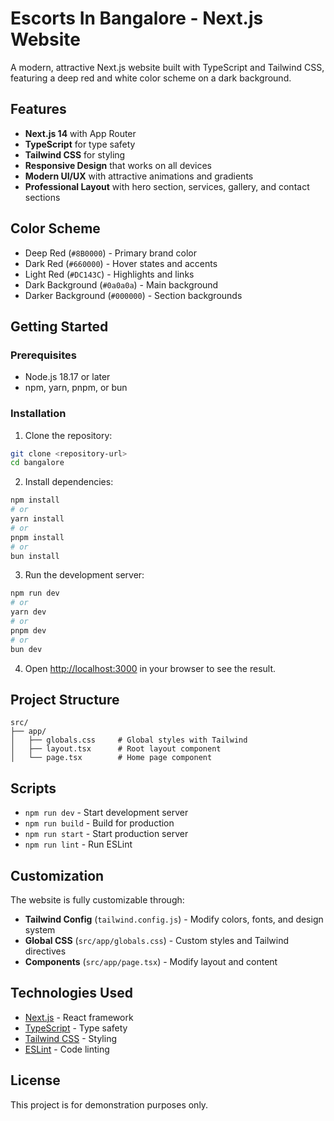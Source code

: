 # Escorts In Bangalore - Next.js Website

A modern, attractive Next.js website built with TypeScript and Tailwind CSS, featuring a deep red and white color scheme on a dark background.

## Features

- **Next.js 14** with App Router
- **TypeScript** for type safety
- **Tailwind CSS** for styling
- **Responsive Design** that works on all devices
- **Modern UI/UX** with attractive animations and gradients
- **Professional Layout** with hero section, services, gallery, and contact sections

## Color Scheme

- Deep Red (`#8B0000`) - Primary brand color
- Dark Red (`#660000`) - Hover states and accents
- Light Red (`#DC143C`) - Highlights and links
- Dark Background (`#0a0a0a`) - Main background
- Darker Background (`#000000`) - Section backgrounds

## Getting Started

### Prerequisites

- Node.js 18.17 or later
- npm, yarn, pnpm, or bun

### Installation

1. Clone the repository:
```bash
git clone <repository-url>
cd bangalore
```

2. Install dependencies:
```bash
npm install
# or
yarn install
# or
pnpm install
# or
bun install
```

3. Run the development server:
```bash
npm run dev
# or
yarn dev
# or
pnpm dev
# or
bun dev
```

4. Open [http://localhost:3000](http://localhost:3000) in your browser to see the result.

## Project Structure

```
src/
├── app/
│   ├── globals.css     # Global styles with Tailwind
│   ├── layout.tsx      # Root layout component
│   └── page.tsx        # Home page component
```

## Scripts

- `npm run dev` - Start development server
- `npm run build` - Build for production
- `npm run start` - Start production server
- `npm run lint` - Run ESLint

## Customization

The website is fully customizable through:

- **Tailwind Config** (`tailwind.config.js`) - Modify colors, fonts, and design system
- **Global CSS** (`src/app/globals.css`) - Custom styles and Tailwind directives
- **Components** (`src/app/page.tsx`) - Modify layout and content

## Technologies Used

- [Next.js](https://nextjs.org/) - React framework
- [TypeScript](https://www.typescriptlang.org/) - Type safety
- [Tailwind CSS](https://tailwindcss.com/) - Styling
- [ESLint](https://eslint.org/) - Code linting

## License

This project is for demonstration purposes only.